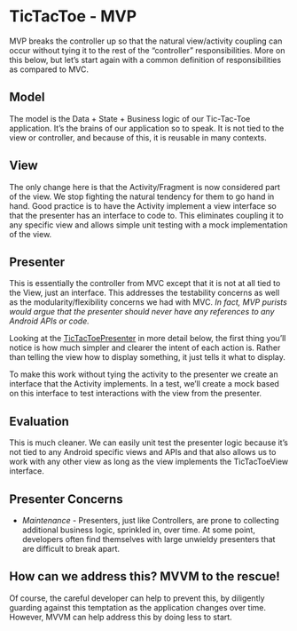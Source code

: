 # TicTacToe - MVP

MVP breaks the controller up so that the natural view/activity coupling can occur without tying it to the rest of the “controller” responsibilities.
More on this below, but let’s start again with a common definition of responsibilities as compared to MVC.

## Model

The model is the Data + State + Business logic of our Tic-Tac-Toe application.
It’s the brains of our application so to speak. It is not tied to the view or controller, and because of this, it is reusable in many contexts.

## View

The only change here is that the Activity/Fragment is now considered part of the view.
We stop fighting the natural tendency for them to go hand in hand.
Good practice is to have the Activity implement a view interface so that the presenter has an interface to code to.
This eliminates coupling it to any specific view and allows simple unit testing with a mock implementation of the view.

## Presenter

This is essentially the controller from MVC except that it is not at all tied to the View, just an interface.
This addresses the testability concerns as well as the modularity/flexibility concerns we had with MVC.
*In fact, MVP purists would argue that the presenter should never have any references to any Android APIs or code.*

Looking at the [TicTacToePresenter](https://github.com/nguyenkien25/TicTacToe-MVP/blob/master/app/src/main/java/com/acme/tictactoe/presenter/TicTacToePresenter.java) in more detail below, the first thing you’ll notice is how much simpler and clearer the intent of each action is.
Rather than telling the view how to display something, it just tells it what to display.

To make this work without tying the activity to the presenter we create an interface that the Activity implements.
In a test, we’ll create a mock based on this interface to test interactions with the view from the presenter.

## Evaluation

This is much cleaner.
We can easily unit test the presenter logic because it’s not tied to any Android specific views and APIs and that also allows us to work with any other view as long as the view implements the TicTacToeView interface.

## Presenter Concerns

- *Maintenance* - Presenters, just like Controllers, are prone to collecting additional business logic, sprinkled in, over time. At some point, developers often find themselves with large unwieldy presenters that are difficult to break apart.

## How can we address this? MVVM to the rescue!

Of course, the careful developer can help to prevent this, by diligently guarding against this temptation as the application changes over time.
However, MVVM can help address this by doing less to start.